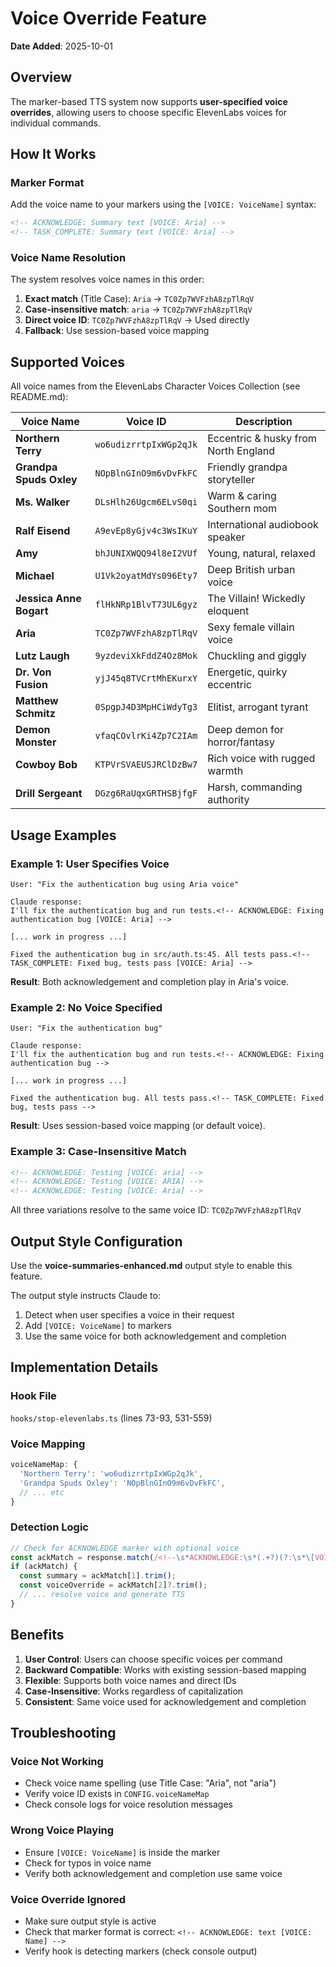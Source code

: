# Voice Override Feature

**Date Added**: 2025-10-01

## Overview

The marker-based TTS system now supports **user-specified voice overrides**, allowing users to choose specific ElevenLabs voices for individual commands.

## How It Works

### Marker Format

Add the voice name to your markers using the `[VOICE: VoiceName]` syntax:

```markdown
<!-- ACKNOWLEDGE: Summary text [VOICE: Aria] -->
<!-- TASK_COMPLETE: Summary text [VOICE: Aria] -->
```

### Voice Name Resolution

The system resolves voice names in this order:

1. **Exact match** (Title Case): `Aria` → `TC0Zp7WVFzhA8zpTlRqV`
2. **Case-insensitive match**: `aria` → `TC0Zp7WVFzhA8zpTlRqV`
3. **Direct voice ID**: `TC0Zp7WVFzhA8zpTlRqV` → Used directly
4. **Fallback**: Use session-based voice mapping

## Supported Voices

All voice names from the ElevenLabs Character Voices Collection (see README.md):

| Voice Name | Voice ID | Description |
|------------|----------|-------------|
| **Northern Terry** | `wo6udizrrtpIxWGp2qJk` | Eccentric & husky from North England |
| **Grandpa Spuds Oxley** | `NOpBlnGInO9m6vDvFkFC` | Friendly grandpa storyteller |
| **Ms. Walker** | `DLsHlh26Ugcm6ELvS0qi` | Warm & caring Southern mom |
| **Ralf Eisend** | `A9evEp8yGjv4c3WsIKuY` | International audiobook speaker |
| **Amy** | `bhJUNIXWQQ94l8eI2VUf` | Young, natural, relaxed |
| **Michael** | `U1Vk2oyatMdYs096Ety7` | Deep British urban voice |
| **Jessica Anne Bogart** | `flHkNRp1BlvT73UL6gyz` | The Villain! Wickedly eloquent |
| **Aria** | `TC0Zp7WVFzhA8zpTlRqV` | Sexy female villain voice |
| **Lutz Laugh** | `9yzdeviXkFddZ4Oz8Mok` | Chuckling and giggly |
| **Dr. Von Fusion** | `yjJ45q8TVCrtMhEKurxY` | Energetic, quirky eccentric |
| **Matthew Schmitz** | `0SpgpJ4D3MpHCiWdyTg3` | Elitist, arrogant tyrant |
| **Demon Monster** | `vfaqCOvlrKi4Zp7C2IAm` | Deep demon for horror/fantasy |
| **Cowboy Bob** | `KTPVrSVAEUSJRClDzBw7` | Rich voice with rugged warmth |
| **Drill Sergeant** | `DGzg6RaUqxGRTHSBjfgF` | Harsh, commanding authority |

## Usage Examples

### Example 1: User Specifies Voice

```
User: "Fix the authentication bug using Aria voice"

Claude response:
I'll fix the authentication bug and run tests.<!-- ACKNOWLEDGE: Fixing authentication bug [VOICE: Aria] -->

[... work in progress ...]

Fixed the authentication bug in src/auth.ts:45. All tests pass.<!-- TASK_COMPLETE: Fixed bug, tests pass [VOICE: Aria] -->
```

**Result**: Both acknowledgement and completion play in Aria's voice.

### Example 2: No Voice Specified

```
User: "Fix the authentication bug"

Claude response:
I'll fix the authentication bug and run tests.<!-- ACKNOWLEDGE: Fixing authentication bug -->

[... work in progress ...]

Fixed the authentication bug. All tests pass.<!-- TASK_COMPLETE: Fixed bug, tests pass -->
```

**Result**: Uses session-based voice mapping (or default voice).

### Example 3: Case-Insensitive Match

```markdown
<!-- ACKNOWLEDGE: Testing [VOICE: aria] -->
<!-- ACKNOWLEDGE: Testing [VOICE: ARIA] -->
<!-- ACKNOWLEDGE: Testing [VOICE: Aria] -->
```

All three variations resolve to the same voice ID: `TC0Zp7WVFzhA8zpTlRqV`

## Output Style Configuration

Use the **voice-summaries-enhanced.md** output style to enable this feature.

The output style instructs Claude to:
1. Detect when user specifies a voice in their request
2. Add `[VOICE: VoiceName]` to markers
3. Use the same voice for both acknowledgement and completion

## Implementation Details

### Hook File
`hooks/stop-elevenlabs.ts` (lines 73-93, 531-559)

### Voice Mapping
```typescript
voiceNameMap: {
  'Northern Terry': 'wo6udizrrtpIxWGp2qJk',
  'Grandpa Spuds Oxley': 'NOpBlnGInO9m6vDvFkFC',
  // ... etc
}
```

### Detection Logic
```typescript
// Check for ACKNOWLEDGE marker with optional voice
const ackMatch = response.match(/<!--\s*ACKNOWLEDGE:\s*(.+?)(?:\s*\[VOICE:\s*(.+?)\])?\s*-->/);
if (ackMatch) {
  const summary = ackMatch[1].trim();
  const voiceOverride = ackMatch[2]?.trim();
  // ... resolve voice and generate TTS
}
```

## Benefits

1. **User Control**: Users can choose specific voices per command
2. **Backward Compatible**: Works with existing session-based mapping
3. **Flexible**: Supports both voice names and direct IDs
4. **Case-Insensitive**: Works regardless of capitalization
5. **Consistent**: Same voice used for acknowledgement and completion

## Troubleshooting

### Voice Not Working
- Check voice name spelling (use Title Case: "Aria", not "aria")
- Verify voice ID exists in `CONFIG.voiceNameMap`
- Check console logs for voice resolution messages

### Wrong Voice Playing
- Ensure `[VOICE: VoiceName]` is inside the marker
- Check for typos in voice name
- Verify both acknowledgement and completion use same voice

### Voice Override Ignored
- Make sure output style is active
- Check that marker format is correct: `<!-- ACKNOWLEDGE: text [VOICE: Name] -->`
- Verify hook is detecting markers (check console output)
